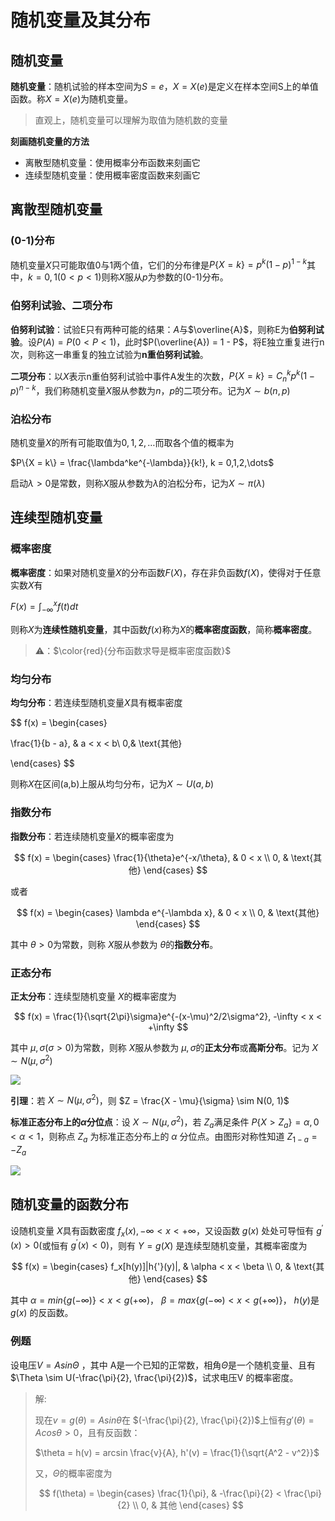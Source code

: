 # 随机变量及其分布

## 随机变量

**随机变量**：随机试验的样本空间为$S = {e}$，$X = X(e)$是定义在样本空间S上的单值函数。称$X=X(e)$为随机变量。

> 直观上，随机变量可以理解为取值为随机数的变量

**刻画随机变量的方法**

- 离散型随机变量：使用概率分布函数来刻画它
- 连续型随机变量：使用概率密度函数来刻画它

## 离散型随机变量

### (0-1)分布

随机变量$X$只可能取值0与1两个值，它们的分布律是$P\{X=k\}=p^k(1-p)^{1-k}$其中，$k=0,1 (0<p<1)$则称$X$服从$p$为参数的(0-1)分布。

### 伯努利试验、二项分布

**伯努利试验**：试验E只有两种可能的结果：$A$与$\overline{A}$，则称E为**伯努利试验**。设$P(A) = P (0 < P < 1)$，此时$P(\overline{A}) = 1 - P$，将E独立重复进行n次，则称这一串重复的独立试验为**n重伯努利试验**。

**二项分布**：以$X$表示n重伯努利试验中事件A发生的次数，$P\{X = k\} = C_n^kp^k(1 - p)^{n-k}$，我们称随机变量$X$服从参数为$n，p$的二项分布。记为$X\sim b(n,p)$

### 泊松分布

随机变量$X$的所有可能取值为$0,1,2,\dots$而取各个值的概率为

$P\{X = k\} = \frac{\lambda^ke^{-\lambda}}{k!}, k = 0,1,2,\dots$

启动$\lambda > 0$是常数，则称$X$服从参数为$\lambda$的泊松分布，记为$X \sim \pi(\lambda)$

## 连续型随机变量

### 概率密度

**概率密度**：如果对随机变量$X$的分布函数$F(X)$，存在非负函数$f(X)$，使得对于任意实数$X$有

$F(x) = \int_{-\infty}^xf(t)dt$

则称$X$为**连续性随机变量**，其中函数$f(x)$称为$X$的**概率密度函数**，简称**概率密度**。

> ⚠️：$\color{red}{分布函数求导是概率密度函数}$

### 均匀分布

**均匀分布**：若连续型随机变量$X$具有概率密度

$$
f(x) = 
\begin{cases}

\frac{1}{b - a}, & a < x < b\\
0,& \text{其他}

\end{cases}
$$

则称$X$在区间(a,b)上服从均匀分布，记为$X \sim U(a, b)$

### 指数分布

**指数分布**：若连续随机变量$X$的概率密度为

$$
f(x) = 
\begin{cases}
\frac{1}{\theta}e^{-x/\theta}, & 0 < x \\
0, & \text{其他}
\end{cases}
$$

或者

$$
f(x) = 
\begin{cases}
\lambda e^{-\lambda x}, & 0 < x \\
0, & \text{其他}
\end{cases}
$$

其中 $\theta > 0$为常数，则称 $X$服从参数为 $\theta$的**指数分布**。

### 正态分布

**正太分布**：连续型随机变量 $X$的概率密度为

$$
f(x) = \frac{1}{\sqrt{2\pi}\sigma}e^{-(x-\mu)^2/2\sigma^2}, -\infty < x < +\infty
$$

其中 $\mu , \sigma(\sigma > 0)$为常数，则称 $X$服从参数为 $\mu, \sigma$的**正太分布**或**高斯分布**。记为 $X \sim N(\mu, \sigma^2)$

![](../assets/imgs/ai/zhengtaifenbuxx.png)

**引理**：若 $X \sim N(\mu, \sigma^2)$，则 $Z = \frac{X - \mu}{\sigma} \sim N(0, 1)$

**标准正态分布上的$\alpha$分位点**：设 $X \sim N(\mu, \sigma^2)$，若 $Z_a$满足条件 $P\{X > Z_a\} = \alpha, 0<\alpha<1$，则称点 $Z_a$ 为标准正态分布上的 $\alpha$ 分位点。由图形对称性知道 $Z_{1-a} = -Z_a$

![](../assets/imgs/ai/zhengtaifenbu.png)

## 随机变量的函数分布

设随机变量 $X$具有函数密度 $f_x(x), -\infty < x < +\infty$，又设函数 $g(x)$ 处处可导恒有 $g^{'}(x)>0$(或恒有  $g^{'}(x)<0$)，则有 $Y = g(X)$ 是连续型随机变量，其概率密度为

$$
f(x) =
\begin{cases}
f_x[h(y)]|h{'}(y)|, & \alpha < x < \beta \\
0, & \text{其他}
\end{cases}
$$

其中 $\alpha = min\{g(-\infty)\} < x < g(+\infty)$， $\beta = max\{g(-\infty)  < x < g(+\infty)\}$， $h(y)$是 $g(x)$ 的反函数。






### 例题

设电压$V=Asin\Theta$ ，其中 A是一个已知的正常数，相角$\Theta$是一个随机变量、且有$\Theta \sim U(-\frac{\pi}{2}, \frac{\pi}{2})$，试求电压V 的概率密度。

> 解:
> 
> 现在$v = g(\theta) = A sin\theta$在 $(-\frac{\pi}{2}, \frac{\pi}{2})$上恒有$g'(\theta) = A cos \theta > 0$，且有反函数：
> 
> $\theta = h(v) = arcsin \frac{v}{A}, h'(v) = \frac{1}{\sqrt{A^2 - v^2}}$
> 
> 又，$\Theta$的概率密度为
> 
> $$
> f(\theta) = 
> \begin{cases}
> \frac{1}{\pi}, & -\frac{\pi}{2} < \frac{\pi}{2} \\
> 0, & 其他
> \end{cases}
> $$


















